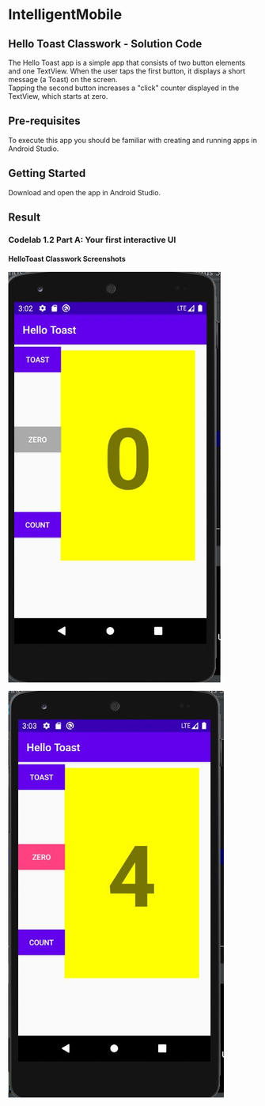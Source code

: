# IntelligentMobile
## Hello Toast Classwork - Solution Code

The Hello Toast app is a simple app that consists of two button elements and one TextView. When the user taps the first button, it displays a short message (a Toast) on the screen.<br>
Tapping the second button increases a "click" counter displayed in the TextView, which starts at zero.

## Pre-requisites

To execute this app you should be familiar with creating and running apps in Android Studio.

## Getting Started

Download and open the app in Android Studio.


## Result

### Codelab 1.2 Part A: Your first interactive UI

#### HelloToast Classwork Screenshots

![](pic1.JPG)

![](pic2.JPG)



